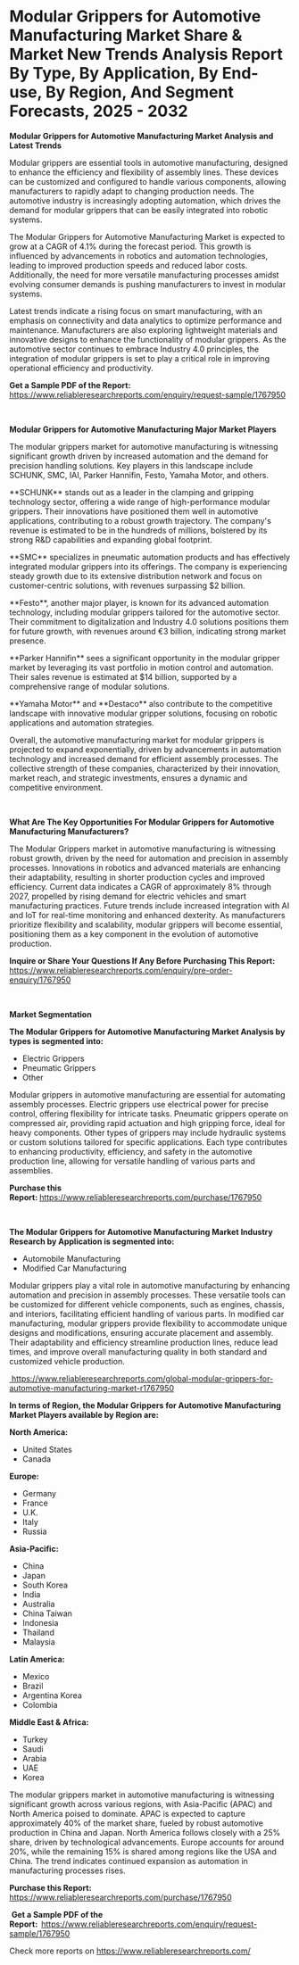 <p><h1>Modular Grippers for Automotive Manufacturing Market Share & Market New Trends Analysis Report By Type, By Application, By End-use, By Region, And Segment Forecasts, 2025 - 2032</h1></p><p><strong>Modular Grippers for Automotive Manufacturing Market Analysis and Latest Trends</strong></p>
<p><p>Modular grippers are essential tools in automotive manufacturing, designed to enhance the efficiency and flexibility of assembly lines. These devices can be customized and configured to handle various components, allowing manufacturers to rapidly adapt to changing production needs. The automotive industry is increasingly adopting automation, which drives the demand for modular grippers that can be easily integrated into robotic systems.</p><p>The Modular Grippers for Automotive Manufacturing Market is expected to grow at a CAGR of 4.1% during the forecast period. This growth is influenced by advancements in robotics and automation technologies, leading to improved production speeds and reduced labor costs. Additionally, the need for more versatile manufacturing processes amidst evolving consumer demands is pushing manufacturers to invest in modular systems.</p><p>Latest trends indicate a rising focus on smart manufacturing, with an emphasis on connectivity and data analytics to optimize performance and maintenance. Manufacturers are also exploring lightweight materials and innovative designs to enhance the functionality of modular grippers. As the automotive sector continues to embrace Industry 4.0 principles, the integration of modular grippers is set to play a critical role in improving operational efficiency and productivity.</p></p>
<p><strong>Get a Sample PDF of the Report:&nbsp;</strong> <a href="https://www.reliableresearchreports.com/enquiry/request-sample/1767950?utm_campaign=2482&utm_medium=2&utm_source=Github&utm_content=ia&utm_term=27022025&utm_id=modular-grippers-for-automotive-manufacturing">https://www.reliableresearchreports.com/enquiry/request-sample/1767950</a></p>
<p>&nbsp;</p>
<p><strong>Modular Grippers for Automotive Manufacturing Major Market Players</strong></p>
<p><p>The modular grippers market for automotive manufacturing is witnessing significant growth driven by increased automation and the demand for precision handling solutions. Key players in this landscape include SCHUNK, SMC, IAI, Parker Hannifin, Festo, Yamaha Motor, and others.</p><p>**SCHUNK** stands out as a leader in the clamping and gripping technology sector, offering a wide range of high-performance modular grippers. Their innovations have positioned them well in automotive applications, contributing to a robust growth trajectory. The company's revenue is estimated to be in the hundreds of millions, bolstered by its strong R&D capabilities and expanding global footprint.</p><p>**SMC** specializes in pneumatic automation products and has effectively integrated modular grippers into its offerings. The company is experiencing steady growth due to its extensive distribution network and focus on customer-centric solutions, with revenues surpassing $2 billion. </p><p>**Festo**, another major player, is known for its advanced automation technology, including modular grippers tailored for the automotive sector. Their commitment to digitalization and Industry 4.0 solutions positions them for future growth, with revenues around €3 billion, indicating strong market presence.</p><p>**Parker Hannifin** sees a significant opportunity in the modular gripper market by leveraging its vast portfolio in motion control and automation. Their sales revenue is estimated at $14 billion, supported by a comprehensive range of modular solutions.</p><p>**Yamaha Motor** and **Destaco** also contribute to the competitive landscape with innovative modular gripper solutions, focusing on robotic applications and automation strategies.</p><p>Overall, the automotive manufacturing market for modular grippers is projected to expand exponentially, driven by advancements in automation technology and increased demand for efficient assembly processes. The collective strength of these companies, characterized by their innovation, market reach, and strategic investments, ensures a dynamic and competitive environment.</p></p>
<p>&nbsp;</p>
<p><strong>What Are The Key Opportunities For Modular Grippers for Automotive Manufacturing Manufacturers?</strong></p>
<p><p>The Modular Grippers market in automotive manufacturing is witnessing robust growth, driven by the need for automation and precision in assembly processes. Innovations in robotics and advanced materials are enhancing their adaptability, resulting in shorter production cycles and improved efficiency. Current data indicates a CAGR of approximately 8% through 2027, propelled by rising demand for electric vehicles and smart manufacturing practices. Future trends include increased integration with AI and IoT for real-time monitoring and enhanced dexterity. As manufacturers prioritize flexibility and scalability, modular grippers will become essential, positioning them as a key component in the evolution of automotive production.</p></p>
<p><strong>Inquire or Share Your Questions If Any Before Purchasing This Report:</strong> <a href="https://www.reliableresearchreports.com/enquiry/pre-order-enquiry/1767950?utm_campaign=2482&utm_medium=2&utm_source=Github&utm_content=ia&utm_term=27022025&utm_id=modular-grippers-for-automotive-manufacturing">https://www.reliableresearchreports.com/enquiry/pre-order-enquiry/1767950</a></p>
<p>&nbsp;</p>
<p><strong>Market Segmentation</strong></p>
<p><strong>The Modular Grippers for Automotive Manufacturing Market Analysis by types is segmented into:</strong></p>
<p><ul><li>Electric Grippers</li><li>Pneumatic Grippers</li><li>Other</li></ul></p>
<p><p>Modular grippers in automotive manufacturing are essential for automating assembly processes. Electric grippers use electrical power for precise control, offering flexibility for intricate tasks. Pneumatic grippers operate on compressed air, providing rapid actuation and high gripping force, ideal for heavy components. Other types of grippers may include hydraulic systems or custom solutions tailored for specific applications. Each type contributes to enhancing productivity, efficiency, and safety in the automotive production line, allowing for versatile handling of various parts and assemblies.</p></p>
<p><strong>Purchase this Report:&nbsp;</strong><a href="https://www.reliableresearchreports.com/purchase/1767950?utm_campaign=2482&utm_medium=2&utm_source=Github&utm_content=ia&utm_term=27022025&utm_id=modular-grippers-for-automotive-manufacturing">https://www.reliableresearchreports.com/purchase/1767950</a></p>
<p>&nbsp;</p>
<p><strong>The Modular Grippers for Automotive Manufacturing Market Industry Research by Application is segmented into:</strong></p>
<p><ul><li>Automobile Manufacturing</li><li>Modified Car Manufacturing</li></ul></p>
<p><p>Modular grippers play a vital role in automotive manufacturing by enhancing automation and precision in assembly processes. These versatile tools can be customized for different vehicle components, such as engines, chassis, and interiors, facilitating efficient handling of various parts. In modified car manufacturing, modular grippers provide flexibility to accommodate unique designs and modifications, ensuring accurate placement and assembly. Their adaptability and efficiency streamline production lines, reduce lead times, and improve overall manufacturing quality in both standard and customized vehicle production.</p></p>
<p><a href="https://www.reliableresearchreports.com/global-modular-grippers-for-automotive-manufacturing-market-r1767950?utm_campaign=2482&utm_medium=2&utm_source=Github&utm_content=ia&utm_term=27022025&utm_id=modular-grippers-for-automotive-manufacturing">&nbsp;https://www.reliableresearchreports.com/global-modular-grippers-for-automotive-manufacturing-market-r1767950</a></p>
<p><strong>In terms of Region, the Modular Grippers for Automotive Manufacturing Market Players available by Region are:</strong></p>
<p>
    <p> <strong> North America: </strong>
        <ul>
            <li>United States</li>
            <li>Canada</li>
        </ul>
        </p> 
    <p> <strong> Europe: </strong>
        <ul>
            <li>Germany</li>
            <li>France</li>
            <li>U.K.</li>
            <li>Italy</li>
            <li>Russia</li>
        </ul>
        </p> 
    <p> <strong> Asia-Pacific: </strong>
        <ul>
            <li>China</li>
            <li>Japan</li>
            <li>South Korea</li>
            <li>India</li>
            <li>Australia</li>
            <li>China Taiwan</li>
            <li>Indonesia</li>
            <li>Thailand</li>
            <li>Malaysia</li>
        </ul>
        </p> 
    <p> <strong> Latin America: </strong>
        <ul>
            <li>Mexico</li>
            <li>Brazil</li>
            <li>Argentina Korea</li>
            <li>Colombia</li>
        </ul>
        </p> 
    <p> <strong> Middle East & Africa: </strong>
        <ul>
            <li>Turkey</li>
            <li>Saudi</li>
            <li>Arabia</li>
            <li>UAE</li>
            <li>Korea</li>
        </ul>
    </p>
    </p>
<p><p>The modular grippers market in automotive manufacturing is witnessing significant growth across various regions, with Asia-Pacific (APAC) and North America poised to dominate. APAC is expected to capture approximately 40% of the market share, fueled by robust automotive production in China and Japan. North America follows closely with a 25% share, driven by technological advancements. Europe accounts for around 20%, while the remaining 15% is shared among regions like the USA and China. The trend indicates continued expansion as automation in manufacturing processes rises.</p></p>
<p><strong>Purchase this Report: </strong><a href="https://www.reliableresearchreports.com/purchase/1767950?utm_campaign=2482&utm_medium=2&utm_source=Github&utm_content=ia&utm_term=27022025&utm_id=modular-grippers-for-automotive-manufacturing">https://www.reliableresearchreports.com/purchase/1767950</a></p>
<p>&nbsp;<strong>Get a Sample PDF of the Report:&nbsp;&nbsp;</strong><a href="https://www.reliableresearchreports.com/enquiry/request-sample/1767950?utm_campaign=2482&utm_medium=2&utm_source=Github&utm_content=ia&utm_term=27022025&utm_id=modular-grippers-for-automotive-manufacturing">https://www.reliableresearchreports.com/enquiry/request-sample/1767950</a></p>
<p><strong></strong></p>
<p>Check more reports on <a href="https://www.reliableresearchreports.com/?utm_campaign=2482&utm_medium=2&utm_source=Github&utm_content=ia&utm_term=27022025&utm_id=modular-grippers-for-automotive-manufacturing">https://www.reliableresearchreports.com/</a></p>